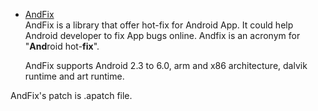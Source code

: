 * [AndFix](https://github.com/alibaba/AndFix)    
AndFix is a library that offer hot-fix for Android App. It could help Android developer to fix App bugs online. Andfix is an acronym for "**And**roid hot-**fix**".

  AndFix supports Android 2.3 to 6.0, arm and x86 architecture, dalvik runtime and art runtime.

 AndFix's patch is .apatch file.


